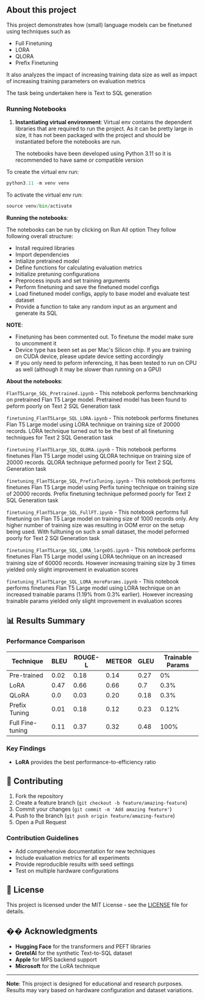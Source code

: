 
## About this project

This project demonstrates how (small) language models can be finetuned using techniques such as 
- Full Finetuning
- LORA
- QLORA
- Prefix Finetuning

It also analyzes the impact of increasing training data size as well as impact of increasing training parameters on evaluation metrics

The task being undertaken here is Text to SQL generation

### Running Notebooks
1. **Instantiating virtual environment**:
Virtual env contains the dependent libraries that are required to run the project. As it can be pretty large in size, it has not been packaged with the project and should be instantiated before the notebooks are run. 

    The notebooks have been developed using Python 3.11 so it is recommended to have same or compatible version 

To create the virtual env run: 
```python
python3.11 -m venv venv
```
To activate the virtual env run: 
```python
source venv/bin/activate
```

**Running the notebooks**:

The notebooks can be run by clicking on Run All option
They follow following overall structure:
- Install required libraries
- Import dependencies
- Intialize pretrained model
- Define functions for calculating evaluation metrics
- Initialize pretuning configurations
- Preprocess inputs and set training arguments
- Perform finetuning and save the finetuned model configs
- Load finetuned model configs, apply to base model and evaluate test dataset
- Provide a function to take any random input as an argument and generate its SQL

**NOTE**: 

 - Finetuning has been commented out. To finetune the model make sure to uncomment it
 - Device type has been set as per Mac's Silicon chip. If you are training on CUDA device, please update device setting accordingly
 - If you only need to peform inferencing, it has been tested to run on CPU as well (although it may be slower than running on a GPU)

**About the notebooks**:

  `FlanT5Large_SQL_Pretrained.ipynb` - This notebook performs benchmarking on pretrained Flan T5 Large model. Pretrained model has been found to peform poorly on Text 2 SQL Generation task

  `finetuning_FlanT5Large_SQL_LORA.ipynb` - This notebook performs finetunes Flan T5 Large model using LORA technique on training size of 20000 records. LORA technique turned out to be the best of all finetuning techniques for Text 2 SQL Generation task

   `finetuning_FlanT5Large_SQL_QLORA.ipynb` - This notebook performs finetunes Flan T5 Large model using QLORA technique on training size of 20000 records. QLORA technique peformed poorly for Text 2 SQL Generation task

  `finetuning_FlanT5Large_SQL_PrefixTuning.ipynb` - This notebook performs finetunes Flan T5 Large model using Perfix tuning technique on training size of 20000 records. Prefix finetuning technique peformed poorly for Text 2 SQL Generation task

   `finetuning_FlanT5Large_SQL_FullFT.ipynb` - This notebook performs full finetuning on Flan T5 Large model on training size of 1000 records only. Any higher number of training size was resulting in OOM error on the setup being used. With fulltuning on such a small dataset, the model peformed poorly for Text 2 SQl Generation task

   `finetuning_FlanT5Large_SQL_LORA_largeDS.ipynb` - This notebook performs finetunes Flan T5 Large model using LORA technique on an increased training size of 60000 records. However increasing training size by 3 times yielded only slight improvement in evaluation scores

   `finetuning_FlanT5Large_SQL_LORA_moreParams.ipynb` - This notebook performs finetunes Flan T5 Large model using LORA technique on an increased trainable params (1.19% from 0.3% earlier). However increasing trainable params yielded only slight improvement in evaluation scores




## 📊 Results Summary

### Performance Comparison
| Technique | BLEU | ROUGE-L | METEOR | GLEU | Trainable Params |
|-----------|------|---------|--------|------------|------------------|
| Pre-trained | 0.02 | 0.18 | 0.14 | 0.27 | 0% |
| LoRA | 0.47 | 0.66 | 0.66 | 0.7 | 0.3% |
| QLoRA | 0.0 | 0.03 | 0.20 | 0.18 | 0.3% |
| Prefix Tuning | 0.01 | 0.18 | 0.12 | 0.23 | 0.12% |
| Full Fine-tuning | 0.11 | 0.37 | 0.32 | 0.48 | 100% |

### Key Findings
- **LoRA** provides the best performance-to-efficiency ratio

## 🤝 Contributing

1. Fork the repository
2. Create a feature branch (`git checkout -b feature/amazing-feature`)
3. Commit your changes (`git commit -m 'Add amazing feature'`)
4. Push to the branch (`git push origin feature/amazing-feature`)
5. Open a Pull Request

### Contribution Guidelines
- Add comprehensive documentation for new techniques
- Include evaluation metrics for all experiments
- Provide reproducible results with seed settings
- Test on multiple hardware configurations

## 📄 License

This project is licensed under the MIT License - see the [LICENSE](LICENSE) file for details.

## �� Acknowledgments

- **Hugging Face** for the transformers and PEFT libraries
- **GretelAI** for the synthetic Text-to-SQL dataset
- **Apple** for MPS backend support
- **Microsoft** for the LoRA technique

---

**Note**: This project is designed for educational and research purposes. Results may vary based on hardware configuration and dataset variations.